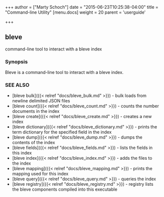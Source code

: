 +++
author = ["Marty Schoch"]
date = "2015-06-23T10:25:38-04:00"
title = "Command-line Utility"
[menu.docs]
weight = 20
parent = 'userguide'

+++
## bleve

command-line tool to interact with a bleve index

### Synopsis


Bleve is a command-line tool to interact with a bleve index.

### SEE ALSO
* [bleve bulk]({{< relref "docs/bleve_bulk.md" >}})	 - bulk loads from newline delimited JSON files
* [bleve count]({{< relref "docs/bleve_count.md" >}})	 - counts the number documents in the index
* [bleve create]({{< relref "docs/bleve_create.md" >}})	 - creates a new index
* [bleve dictionary]({{< relref "docs/bleve_dictionary.md" >}})	 - prints the term dictionary for the specified field in the index
* [bleve dump]({{< relref "docs/bleve_dump.md" >}})	 - dumps the contents of the index
* [bleve fields]({{< relref "docs/bleve_fields.md" >}})	 - lists the fields in this index
* [bleve index]({{< relref "docs/bleve_index.md" >}})	 - adds the files to the index
* [bleve mapping]({{< relref "docs/bleve_mapping.md" >}})	 - prints the mapping used for this index
* [bleve query]({{< relref "docs/bleve_query.md" >}})	 - queries the index
* [bleve registry]({{< relref "docs/bleve_registry.md" >}})	 - registry lists the bleve components compiled into this executable
